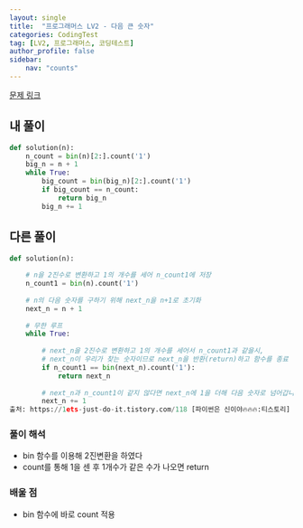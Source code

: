 ```yaml
---
layout: single
title:  "프로그래머스 LV2 - 다음 큰 숫자"
categories: CodingTest
tag: [LV2, 프로그래머스, 코딩테스트]
author_profile: false
sidebar: 
    nav: "counts"
---
```


[문제 링크](https://school.programmers.co.kr/learn/courses/30/lessons/12911)


## 내 풀이
```python
def solution(n):
    n_count = bin(n)[2:].count('1')
    big_n = n + 1
    while True:
        big_count = bin(big_n)[2:].count('1')
        if big_count == n_count:
            return big_n
        big_n += 1
```

## 다른 풀이
```python
def solution(n):
    
    # n을 2진수로 변환하고 1의 개수를 세어 n_count1에 저장
    n_count1 = bin(n).count('1')
    
    # n의 다음 숫자를 구하기 위해 next_n을 n+1로 초기화
    next_n = n + 1
    
    # 무한 루프
    while True:
        
        # next_n을 2진수로 변환하고 1의 개수를 세어서 n_count1과 같을시,
        # next_n이 우리가 찾는 숫자이므로 next_n을 반환(return)하고 함수를 종료
        if n_count1 == bin(next_n).count('1'):
            return next_n
        
        # next_n과 n_count1이 같지 않다면 next_n에 1을 더해 다음 숫자로 넘어갑니다.
        next_n += 1
출처: https://1ets-just-do-it.tistory.com/118 [파이썬은 신이야🔥🔥🔥:티스토리]
```

### 풀이 해석
- bin 함수를 이용해 2진변환을 하였다
- count를 통해 1을 센 후 1개수가 같은 수가 나오면 return

### 배울 점
- bin 함수에 바로 count 적용